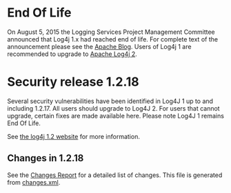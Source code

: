 # End Of Life

On August 5, 2015 the Logging Services Project Management Committee announced that Log4j 1.x had reached end of life. For complete text of the announcement please see the [Apache Blog](https://blogs.apache.org/foundation/entry/apache_logging_services_project_announces). Users of Log4j 1 are recommended to upgrade to [Apache Log4j 2](https://logging.apache.org/log4j/2.x/index.html).

# Security release 1.2.18

Several security vulnerabilities have been identified in Log4J 1 up to and including 1.2.17. All users should upgrade to Log4J 2. For users that cannot upgrade, certain fixes are made available here. Please note Log4J 1 remains End Of Life.

See [the log4j 1.2 website](https://logging.apache.org/log4j/1.2/) for more information.

## Changes in 1.2.18

See the [Changes Report](https://logging.apache.org/log4j/1.2/changes-report.html) for a detailed list of changes. This file is generated from [changes.xml](src/changes/changes.xml).
